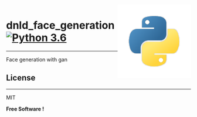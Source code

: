<img src="icon.png" align="right" />

# dnld_face_generation [![Python 3.6](https://img.shields.io/badge/python-3.6-blue.svg)](https://www.python.org/downloads/release/python-360/)
----
Face generation with gan

## License
----
MIT

**Free Software !**
